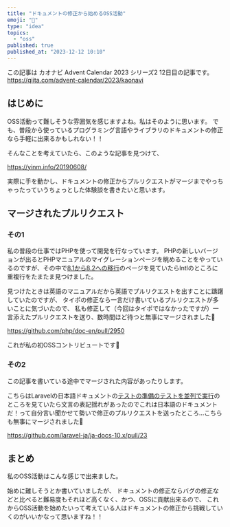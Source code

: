 ```yaml
---
title: "ドキュメントの修正から始めるOSS活動"
emoji: "🙆"
type: "idea"
topics:
  - "oss"
published: true
published_at: "2023-12-12 10:10"
---
```


この記事は カオナビ Advent Calendar 2023 シリーズ2 12日目の記事です。
https://qiita.com/advent-calendar/2023/kaonavi

## はじめに

OSS活動って難しそうな雰囲気を感じますよね。私はそのように思います。
でも、普段から使っているプログラミング言語やライブラリのドキュメントの修正なら手軽に出来るかもしれない！！

そんなことを考えていたら、このような記事を見つけて、

https://yinm.info/20190608/

実際に手を動かし、ドキュメントの修正からプルリクエストがマージまでやっちゃったっていうちょっとした体験談を書きたいと思います。

## マージされたプルリクエスト

### その1

私の普段の仕事ではPHPを使って開発を行なっています。
PHPの新しいバージョンが出るとPHPマニュアルのマイグレーションページを眺めることをやっているのですが、その中で[8.1から8.2への移行](https://www.php.net/manual/en/migration82.other-changes.php)のページを見ていたらIntlのところに重複行をたまたま見つけました。

見つけたときは英語のマニュアルだから英語でプルリクエストを出すことに躊躇していたのですが、
タイポの修正なら一言だけ書いているプルリクエストが多いことに気づいたので、
私も修正して（今回はタイポではなかったですが）一言添えたプルリクエストを送り、数時間ほど待つと無事にマージされました🎉

https://github.com/php/doc-en/pull/2950

これが私の初OSSコントリビュートです🎉

### その2

この記事を書いている途中でマージされた内容があったりします。

こちらはLaravelの日本語ドキュメントの[テストの準備のテストを並列で実行](https://readouble.com/laravel/10.x/ja/testing.html#running-tests-in-parallel)のところを見ていたら文言の表記揺れがあったのでこれは日本語のドキュメントだ！って自分言い聞かせて勢いで修正のプルリクエストを送ったところ...こちらも無事にマージされました🎉

https://github.com/laravel-ja/ja-docs-10.x/pull/23

## まとめ

私のOSS活動はこんな感じで出来ました。

始めに難しそうとか書いていましたが、
ドキュメントの修正ならバグの修正などと比べると難易度もそれほど高くなく、かつ、OSSに貢献出来るので、
これからOSS活動を始めたいって考えている人はドキュメントの修正から挑戦していくのがいいかなって思いますね！！
